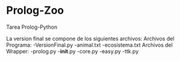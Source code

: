 Prolog-Zoo
==========

Tarea Prolog-Python

La version final se compone de los siguientes archivos:
Archivos del Programa:
-VersionFinal.py
-animal.txt
-ecosistema.txt
Archivos del Wrapper:
-prolog.py
-__init__.py
-core.py
-easy.py
-ttk.py